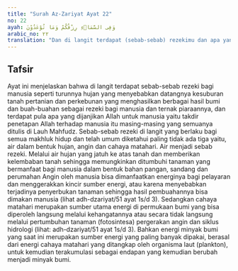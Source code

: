 ```yaml
---
title: "Surah Az-Zariyat Ayat 22"
no: 22
ayah: وَفِى السَّمَاۤءِ رِزْقُكُمْ وَمَا تُوْعَدُوْنَ 
arabic_no: ٢٢
translation: "Dan di langit terdapat (sebab-sebab) rezekimu dan apa yang dijanjikan kepadamu."
---
```


## Tafsir

Ayat ini menjelaskan bahwa di langit terdapat sebab-sebab rezeki bagi manusia seperti turunnya hujan yang menyebabkan datangnya kesuburan tanah pertanian dan perkebunan yang menghasilkan berbagai hasil bumi dan buah-buahan sebagai rezeki bagi manusia dan ternak piaraannya, dan terdapat pula apa yang dijanjikan Allah untuk manusia yaitu takdir penetapan Allah terhadap manusia itu masing-masing yang semuanya ditulis di Lauh Mahfudz. Sebab-sebab rezeki di langit yang berlaku bagi semua makhluk hidup dan telah umum diketahui paling tidak ada tiga yaitu, air dalam bentuk hujan, angin dan cahaya matahari. Air menjadi sebab rezeki. Melalui air hujan yang jatuh ke atas tanah dan memberikan kelembaban tanah sehingga memungkinkan ditumbuhi tanaman yang bermanfaat bagi manusia dalam bentuk bahan pangan, sandang dan perumahan Angin oleh manusia bisa dimanfaatkan energinya bagi pelayaran dan menggerakkan kincir sumber energi, atau karena menyebabkan terjadinya penyerbukan tanaman sehingga hasil pembuahannya bisa dimakan manusia (lihat adh-dzariyat/51 ayat 1s/d 3). Sedangkan cahaya matahari merupakan sumber utama energi di permukaan bumi yang bisa diperoleh langsung melalui kehangatannya atau secara tidak langsung melalui pertumbuhan tanaman (fotosintesa) pergerakan angin dan siklus hidrologi (lihat: adh-dzariyat/51 ayat 1s/d 3). Bahkan energi minyak bumi yang saat ini merupakan sumber energi yang paling banyak dipakai, berasal dari energi cahaya matahari yang ditangkap oleh organisma laut (plankton), untuk kemudian terakumulasi sebagai endapan yang kemudian berubah menjadi minyak bumi.